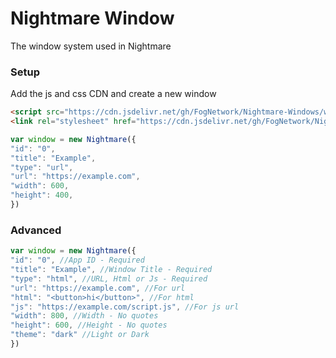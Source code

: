 # Nightmare Window
The window system used in Nightmare

### Setup
Add the js and css CDN and create a new window

```html
<script src="https://cdn.jsdelivr.net/gh/FogNetwork/Nightmare-Windows/windows.min.js"></script>
<link rel="stylesheet" href="https://cdn.jsdelivr.net/gh/FogNetwork/Nightmare-Windows/windows.css">
```
```js
var window = new Nightmare({
"id": "0",
"title": "Example",
"type": "url",
"url": "https://example.com",
"width": 600,
"height": 400,
})
```

### Advanced
```js
var window = new Nightmare({
"id": "0", //App ID - Required
"title": "Example", //Window Title - Required
"type": "html", //URL, Html or Js - Required
"url": "https://example.com", //For url
"html": "<button>hi</button>", //For html
"js": "https://example.com/script.js", //For js url
"width": 800, //Width - No quotes
"height": 600, //Height - No quotes
"theme": "dark" //Light or Dark
})